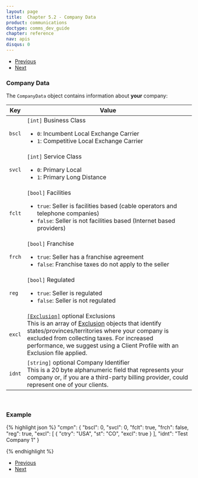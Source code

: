 ```yaml
---
layout: page
title:  Chapter 5.2 - Company Data
product: communications
doctype: comms_dev_guide
chapter: reference
nav: apis
disqus: 0
---
```


<ul class="pager">
  <li class="previous"><a href="/communications/dev-guide/reference/calc-taxes-request/"><i class="glyphicon glyphicon-chevron-left"></i>Previous</a></li>
  <li class="next"><a href="/communications/dev-guide/reference/invoice/">Next<i class="glyphicon glyphicon-chevron-right"></i></a></li>
</ul>

<h3>Company Data</h3>

The <code>CompanyData</code> object contains information about <b>your</b> company:

<div class="mobile-table">
  <table class="styled-table">
    <thead>
      <tr>
        <th>Key</th>
        <th>Value</th>
      </tr>
    </thead>
    <tbody>
      <tr>
        <td><code>bscl</code></td>
        <td><code>[int]</code> Business Class
          <ul class="dev-guide-list">
            <li><code>0</code>: Incumbent Local Exchange Carrier</li>
            <li><code>1</code>: Competitive Local Exchange Carrier</li>
          </ul>
        </td>
      </tr>
      <tr>
        <td><code>svcl</code></td>
        <td><code>[int]</code> Service Class
          <ul class="dev-guide-list">
            <li><code>0</code>: Primary Local</li>
            <li><code>1</code>: Primary Long Distance</li>
          </ul>
        </td>
      </tr>
      <tr>
        <td><code>fclt</code></td>
        <td><code>[bool]</code> Facilities
          <ul class="dev-guide-list">
            <li><code>true</code>: Seller is facilities based (cable operators and telephone companies)</li>
            <li><code>false</code>: Seller is not facilities based (Internet based providers)</li>
          </ul>
        </td>
      </tr>
      <tr>
        <td><code>frch</code></td>
        <td><code>[bool]</code> Franchise 
          <ul class="dev-guide-list">
            <li><code>true</code>: Seller has a franchise agreement</li>
            <li><code>false</code>: Franchise taxes do not apply to the seller</li>
          </ul>
        </td>
      </tr>
      <tr>
        <td><code>reg</code></td>
        <td><code>[bool]</code> Regulated 
          <ul class="dev-guide-list">
            <li><code>true</code>: Seller is regulated</li>
            <li><code>false</code>: Seller is not regulated</li>
          </ul>
        </td>
      </tr>
      <tr>
        <td><code>excl</code></td>
        <td><a class="dev-guide-link" href="/communications/dev-guide/reference/exclusion/"><code>[Exclusion]</code></a> <span class="t5">optional</span> Exclusions 
        <br>
        This is an array of <a class="dev-guide-link" href="/communications/dev-guide/reference/exclusion/">Exclusion</a> objects that identify states/provinces/territories where your company is excluded from collecting taxes. For increased performance, we suggest using a Client Profile with an Exclusion file applied.
        </td>
      </tr>
      <tr>
        <td><code>idnt</code></td>
        <td><code>[string]</code> <span class="t5">optional</span> Company Identifier 
        <br>
        This is a 20 byte alphanumeric field that represents your company or, if you are a third-party billing provider, could represent one of your clients.
        </td>
      </tr>
    </tbody>
  </table>
<div>
<br>

<h3>Example</h3>

{% highlight json %}
"cmpn": {
    "bscl": 0,
    "svcl": 0,
    "fclt": true,
    "frch": false,
    "reg": true,
    "excl": [
      {
        "ctry": "USA",
        "st": "CO",
        "excl": true
      }
    ],
    "idnt": "Test Company 1"
  }

{% endhighlight %}

<ul class="pager">
  <li class="previous"><a href="/communications/dev-guide/reference/calc-taxes-request/"><i class="glyphicon glyphicon-chevron-left"></i>Previous</a></li>
  <li class="next"><a href="/communications/dev-guide/reference/invoice/">Next<i class="glyphicon glyphicon-chevron-right"></i></a></li>
</ul>